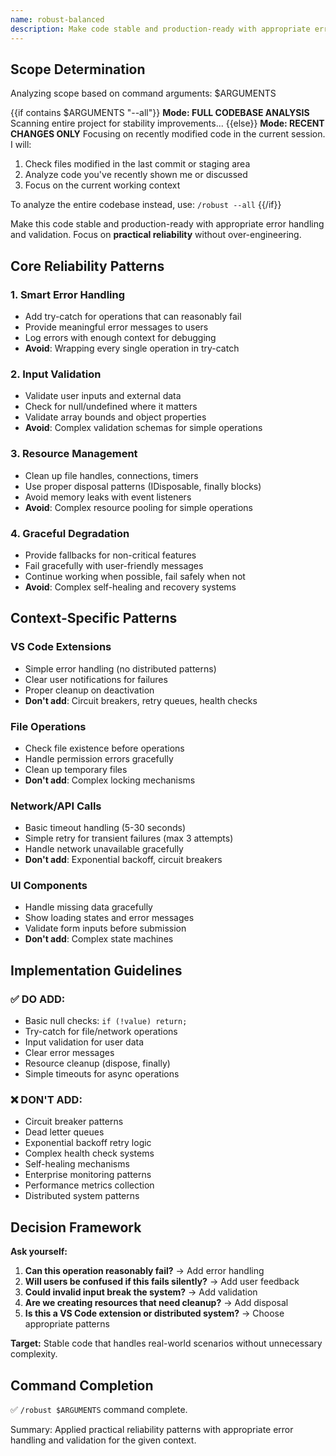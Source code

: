 ```yaml
---
name: robust-balanced
description: Make code stable and production-ready with appropriate error handling and validation
---
```


## Scope Determination

Analyzing scope based on command arguments: $ARGUMENTS

{{if contains $ARGUMENTS "--all"}}
**Mode: FULL CODEBASE ANALYSIS** 
Scanning entire project for stability improvements...
{{else}}
**Mode: RECENT CHANGES ONLY**
Focusing on recently modified code in the current session. I will:
1. Check files modified in the last commit or staging area
2. Analyze code you've recently shown me or discussed
3. Focus on the current working context

To analyze the entire codebase instead, use: `/robust --all`
{{/if}}

Make this code stable and production-ready with appropriate error handling and validation. Focus on **practical reliability** without over-engineering.

## Core Reliability Patterns

### 1. **Smart Error Handling**
- Add try-catch for operations that can reasonably fail
- Provide meaningful error messages to users
- Log errors with enough context for debugging
- **Avoid**: Wrapping every single operation in try-catch

### 2. **Input Validation** 
- Validate user inputs and external data
- Check for null/undefined where it matters
- Validate array bounds and object properties
- **Avoid**: Complex validation schemas for simple operations

### 3. **Resource Management**
- Clean up file handles, connections, timers
- Use proper disposal patterns (IDisposable, finally blocks)
- Avoid memory leaks with event listeners
- **Avoid**: Complex resource pooling for simple operations

### 4. **Graceful Degradation**
- Provide fallbacks for non-critical features
- Fail gracefully with user-friendly messages
- Continue working when possible, fail safely when not
- **Avoid**: Complex self-healing and recovery systems

## Context-Specific Patterns

### **VS Code Extensions**
- Simple error handling (no distributed patterns)
- Clear user notifications for failures  
- Proper cleanup on deactivation
- **Don't add**: Circuit breakers, retry queues, health checks

### **File Operations**
- Check file existence before operations
- Handle permission errors gracefully
- Clean up temporary files
- **Don't add**: Complex locking mechanisms

### **Network/API Calls**
- Basic timeout handling (5-30 seconds)
- Simple retry for transient failures (max 3 attempts)
- Handle network unavailable gracefully
- **Don't add**: Exponential backoff, circuit breakers

### **UI Components**
- Handle missing data gracefully
- Show loading states and error messages
- Validate form inputs before submission
- **Don't add**: Complex state machines

## Implementation Guidelines

### ✅ **DO ADD:**
- Basic null checks: `if (!value) return;`
- Try-catch for file/network operations
- Input validation for user data
- Clear error messages
- Resource cleanup (dispose, finally)
- Simple timeouts for async operations

### ❌ **DON'T ADD:**
- Circuit breaker patterns
- Dead letter queues  
- Exponential backoff retry logic
- Complex health check systems
- Self-healing mechanisms
- Enterprise monitoring patterns
- Performance metrics collection
- Distributed system patterns

## Decision Framework

**Ask yourself:**
1. **Can this operation reasonably fail?** → Add error handling
2. **Will users be confused if this fails silently?** → Add user feedback  
3. **Could invalid input break the system?** → Add validation
4. **Are we creating resources that need cleanup?** → Add disposal
5. **Is this a VS Code extension or distributed system?** → Choose appropriate patterns

**Target:** Stable code that handles real-world scenarios without unnecessary complexity.

## Command Completion

✅ `/robust $ARGUMENTS` command complete.

Summary: Applied practical reliability patterns with appropriate error handling and validation for the given context.